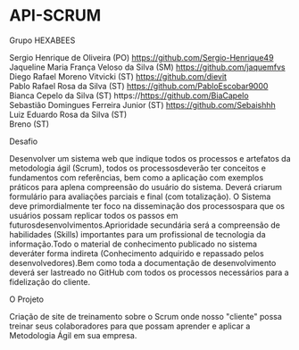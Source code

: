# API-SCRUM

Grupo HEXABEES

Sergio Henrique de Oliveira (PO) https://github.com/Sergio-Henrique49 <br>
Jaqueline Maria França Veloso da Silva (SM) https://github.com/jaquemfvs <br>
Diego Rafael Moreno Vitvicki (ST) https://github.com/dievit <br>
Pablo Rafael Rosa da Silva (ST) https://github.com/PabloEscobar9000 <br>
Bianca Cepelo da Silva (ST) https://https://github.com/BiaCapelo <br>
Sebastião Domingues Ferreira Junior (ST) https://github.com/Sebaishhh <br>
Luiz Eduardo Rosa da Silva (ST) <br>
Breno (ST) 

Desafio

Desenvolver  um  sistema  web que  indique  todos  os  processos  e  artefatos  da  metodologia  ágil (Scrum),  todos os processosdeverão  ter conceitos  e  fundamentos  com  referências,  bem  como  a aplicação com exemplos práticos para aplena compreensão do usuário do sistema. Deverá criarum formulário para avaliações parciais e final (com totalização). O  Sistema  deve  primordialmente  ter  foco  na  disseminação  dos  processospara  que  os  usuários possam replicar todos os passos em futurosdesenvolvimentos.Aprioridade   secundária   será   a   compreensão   de   habilidades   (Skills)   importantes   para   um profissional de tecnologia da informação.Todo o material de conhecimento publicado no sistema deveráter forma indireta (Conhecimento adquirido e repassado pelos desenvolvedores).Bem como toda a documentação de desenvolvimento deverá ser lastreado no GitHub com todos os processos necessários para a fidelização do cliente.

O Projeto

Criação de site de treinamento sobre o Scrum onde nosso "cliente" possa treinar seus colaboradores para que possam aprender e aplicar a Metodologia Ágil em sua empresa.
